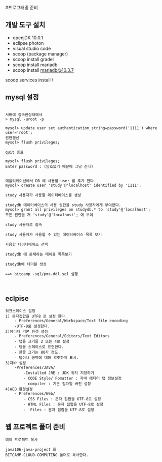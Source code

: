 #프로그래밍 준비
## 개발 도구 설치
- openjDK 10.0.1
- eclipse photon
- visual studio code
- scoop (package manager)
- scoop install gradel
- scoop install mariadb
- scoop install mariadb@10.3.7

scoop services install \

## mysql 설정
```

서버에 접속한상태에서 
> mysql -uroot -p

mysql> update user set authentication_string=password('1111') where user='root';
권한갱신
mysql> flush privileges;

quit 종료

mysql> flush privileges; 
Enter password : (암호없기 때문에 그냥 친다)


애플리케이션에서 DB 에 사용할 user 를 추가 한다.
mysql> create user 'study'@'localhost' identified by '1111';

study 사용자가 사용할 데이터베이스를 생성

studydb 데이터베이스의 사용 권한을 study 사용자에게 부여한다.
mysql> grant all privileges on studydb.* to 'study'@'localhost';
모든 권한을 저 'study'@'localhost'; 에 부여

study 사용자로 접속

study 사용자가 사용할 수 있는 데이터베이스 목록 보기

사용할 데이터베이스 선택 

studydb 에 존재하는 테이블 목록보기

studydb에 테이블 생성

==> bitcamp -sql/pms-ddl.sql 실행



```

## eclpise
```
워크스페이스 설정
1) 문자집합을 UTF8 로 설정 한다.
    - Preferences/General/Workspace/Text file encoding
    -UTF-8로 설정한다.
2)에디터 기본 환경 설정
    - Preferences/General/Editors/Text Editors
    - 탭을 크기를 2 또는 4로 설정
    - 탭을 스페이스로 표현한다.
    - 한줄 크기는 80자 정도.
    - 탭이나 공백에 대해 흐릿하게 표시.
3)자바 설정
    -Preferences/JAVA/
        -Installed JRE : JDK 위치 지정하기
        - CODE Style/ Fomatter : 자바 에디터 탭 정보설정
        - compiler : 기본 컴파일 버전 설정 
4)WEB 환경설정
    - Preferences/Web/
        - CSS Files : 문자 집합을 UTF-8로 설정
        - HTML Files : 문자 집합을 UTF-8로 설정
        -  Files : 문자 집합을 UTF-8로 설정
```

## 웹 프로젝트 폴더 준비 

```
예제 프로젝트 복사

java106-java-project 를 
BITCAMP-CLOUD-COMPUTING 폴더로 복사한다.
```